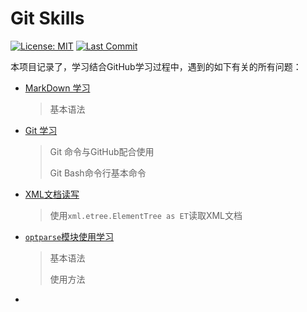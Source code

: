 # Git Skills

[![License: MIT](https://img.shields.io/badge/License-MIT-yellow.svg)](https://opensource.org/licenses/MIT)
[![Last Commit](https://img.shields.io/github/last-commit/hongtao45/Git-MarkDown-Skills/main?label=&style=plastic)](https://github.com/hongtao45/Git-MarkDown-Skills/commits/main "Commit History")

本项目记录了，学习结合GitHub学习过程中，遇到的如下有关的所有问题：

- [MarkDown 学习](./markdown学习.md)
  
  >基本语法
  
- [Git 学习](./Git学习.md)
  
  >Git 命令与GitHub配合使用
  >
  >Git Bash命令行基本命令
  
- [XML文档读写](./XML文档读写.md)
  
  > 使用`xml.etree.ElementTree as ET`读取XML文档
  
- [`optparse`模块使用学习](./optparse模块学习.md)

  >基本语法
  >
  >使用方法

- 